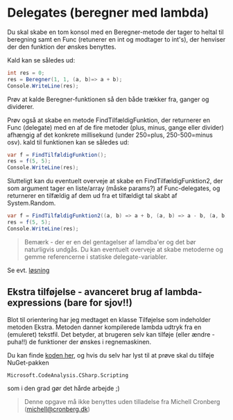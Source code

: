 ﻿# Delegates (beregner med lambda)

Du skal skabe en tom konsol med en Beregner-metode der tager to heltal til beregning samt 
en Func (retunerer en int og modtager to int's), der henviser der den funktion der ønskes benyttes. 

Kald kan se således ud:

```csharp
int res = 0;
res = Beregner(1, 1, (a, b)=> a + b);
Console.WriteLine(res);
```

Prøv at kalde Beregner-funktionen så den både trækker fra, ganger og dividerer.

Prøv også at skabe en metode FindTilfældigFunktion, der returnerer
en Func (delegate) med en af de fire metoder (plus, minus, gange eller divider)
afhængig af det konkrete millisekund (under 250=plus, 250-500=minus osv). kald
til funktionen kan se således ud:

```csharp
var f = FindTilfældigFunktion();
res = f(5, 5);
Console.WriteLine(res);
```

Slutteligt kan du eventuelt overveje at skabe en FindTilfældigFunktion2, der som argument
tager en liste/array (måske params?) af Func-delegates, og returnerer en tilfældig af dem ud fra 
et tilfældigt tal skabt af System.Random. 

```csharp
var f = FindTilfældigFunktion2((a, b) => a + b, (a, b) => a - b, (a, b) => a * b, (a, b) => a / b);
res = f(5, 5);
Console.WriteLine(res);
```

> Bemærk - der er en del gentagelser af lamdba'er og det bør naturligvis undgås. Du kan eventuelt
> overveje at skabe metoderne og gemme referencerne i statiske delegate-variabler. 

Se evt. [løsning](https://github.com/devcronberg/undervisning-cs-opgaver/blob/master/delegates-lambda-beregner/Program.cs)

## Ekstra tilføjelse - avanceret brug af lambda-expressions (bare for sjov!!)

Blot til orientering har jeg medtaget en klasse Tilføjelse som indeholder metoden Ekstra. Metoden danner kompilerede lambda udtryk fra en 
(emuleret) tekstfil. Det betyder, at brugeren selv kan tilføje (eller ændre - puha!!) de funktioner der ønskes i regnemaskinen.

Du kan finde [koden her](https://github.com/devcronberg/undervisning-cs-opgaver/blob/master/delegates-lambda-beregner/Tilf%C3%B8jelse.cs), og hvis du selv har lyst til at prøve skal du tilføje NuGet-pakken 

```
Microsoft.CodeAnalysis.CSharp.Scripting
```

som i den grad gør det hårde arbejde ;)

<!-- footerstart -->
> Denne opgave må ikke benyttes uden tilladelse fra Michell Cronberg (michell@cronberg.dk)
<!-- footerslut -->
